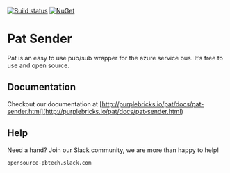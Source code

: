 [![Build status](https://ci.appveyor.com/api/projects/status/nlrrpparg9658fx1?svg=true)](https://ci.appveyor.com/project/ilivewithian/pat-subscriber)
[![NuGet](https://img.shields.io/nuget/v/Pat.Sender.svg)](https://www.nuget.org/packages/Pat.Sender/)

# Pat Sender

Pat is an easy to use pub/sub wrapper for the azure service bus. It’s free to use and open source.

## Documentation

Checkout our documentation at [http://purplebricks.io/pat/docs/pat-sender.html](http://purplebricks.io/pat/docs/pat-sender.html)

## Help

Need a hand? Join our Slack community, we are more than happy to help!

`opensource-pbtech.slack.com`